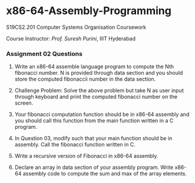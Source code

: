# x86-64-Assembly-Programming
S19CS2.201 Computer Systems Organisation Coursework

Course Instructor: *Prof. Suresh Purini*, IIIT Hyderabad


### Assignment 02 Questions

1. Write an x86-64 assemble language program to compute the Nth fibonacci number. N is provided through data section and you should store the computed fibonaccii number in the data section.

2. Challenge Problem: Solve the above problem but take N as user input through keyboard and print the computed fibonacci number on the screen.

3. Your fibonacci computation function should be in x86-64 assembly and you should call this function from the main function written in a C program.

4. In Question 03, modify such that your main function should be in assembly. Call the fibonacci function written in C.

5. Write a recursive version of Fibonacci in x86-64 assembly.

6. Declare an array in data section of your assembly program. Write x86-64 assembly code to compute the sum and max of the array elements.




